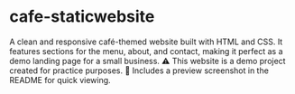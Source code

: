 # cafe-staticwebsite
A clean and responsive café-themed website built with HTML and CSS. It features sections for the menu, about, and contact, making it perfect as a demo landing page for a small business.  ⚠️ This website is a demo project created for practice purposes.   📸 Includes a preview screenshot in the README for quick viewing.
